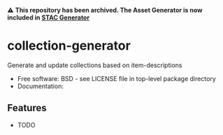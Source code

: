 :warning: **This repository has been archived. The Asset Generator is now included in [STAC Generator](https://github.com/cedadev/stac-generator/)**

# collection-generator

Generate and update collections based on item-descriptions


* Free software: BSD - see LICENSE file in top-level package directory
* Documentation:

Features
--------

* TODO

